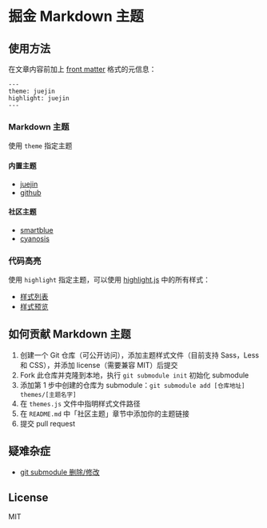 # 掘金 Markdown 主题

## 使用方法

在文章内容前加上 [front matter](https://jekyllrb.com/docs/front-matter/) 格式的元信息：

```
---
theme: juejin
highlight: juejin
---
```

### Markdown 主题

使用 `theme` 指定主题

#### 内置主题

- [juejin](https://github.com/xitu/juejin-markdown-theme-default)
- [github](https://github.com/sindresorhus/github-markdown-css)

#### 社区主题

- [smartblue](https://github.com/cumt-robin/juejin-markdown-theme-smart-blue)
- [cyanosis](https://github.com/linxsbox/juejin-markdown-theme-cyanosis)

### 代码高亮

使用 `highlight` 指定主题，可以使用 [highlight.js](https://github.com/highlightjs/highlight.js) 中的所有样式：

- [样式列表](https://github.com/highlightjs/highlight.js/tree/master/src/styles)
- [样式预览](https://highlightjs.org/static/demo/)

## 如何贡献 Markdown 主题

1. 创建一个 Git 仓库（可公开访问），添加主题样式文件（目前支持 Sass，Less 和 CSS），并添加 license（需要兼容 MIT）后提交
2. Fork 此仓库并克隆到本地，执行 `git submodule init` 初始化 submodule
3. 添加第 1 步中创建的仓库为 submodule：`git submodule add [仓库地址] themes/[主题名字]`
4. 在 `themes.js` 文件中指明样式文件路径
5. 在 `README.md` 中「社区主题」章节中添加你的主题链接
6. 提交 pull request

## 疑难杂症

- [git submodule 删除/修改](https://stackoverflow.com/a/36593218)

## License

MIT
